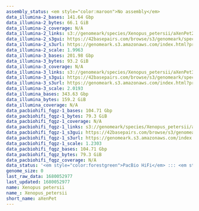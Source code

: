 ```yaml
---
assembly_status: <em style="color:maroon">No assembly</em>
data_illumina-2_bases: 141.64 Gbp
data_illumina-2_bytes: 66.1 GiB
data_illumina-2_coverage: N/A
data_illumina-2_links: s3://genomeark/species/Xenopus_petersii/aXenPet2/genomic_data/illumina/<br>
data_illumina-2_s3gui: https://42basepairs.com/browse/s3/genomeark/species/Xenopus_petersii/aXenPet2/genomic_data/illumina/
data_illumina-2_s3url: https://genomeark.s3.amazonaws.com/index.html?prefix=species/Xenopus_petersii/aXenPet2/genomic_data/illumina/
data_illumina-2_scale: 1.9963
data_illumina-3_bases: 201.98 Gbp
data_illumina-3_bytes: 93.2 GiB
data_illumina-3_coverage: N/A
data_illumina-3_links: s3://genomeark/species/Xenopus_petersii/aXenPet3/genomic_data/illumina/<br>
data_illumina-3_s3gui: https://42basepairs.com/browse/s3/genomeark/species/Xenopus_petersii/aXenPet3/genomic_data/illumina/
data_illumina-3_s3url: https://genomeark.s3.amazonaws.com/index.html?prefix=species/Xenopus_petersii/aXenPet3/genomic_data/illumina/
data_illumina-3_scale: 2.0193
data_illumina_bases: 343.63 Gbp
data_illumina_bytes: 159.2 GiB
data_illumina_coverage: N/A
data_pacbiohifi_fqgz-1_bases: 104.71 Gbp
data_pacbiohifi_fqgz-1_bytes: 79.3 GiB
data_pacbiohifi_fqgz-1_coverage: N/A
data_pacbiohifi_fqgz-1_links: s3://genomeark/species/Xenopus_petersii/aXenPet1/genomic_data/pacbio_hifi/<br>
data_pacbiohifi_fqgz-1_s3gui: https://42basepairs.com/browse/s3/genomeark/species/Xenopus_petersii/aXenPet1/genomic_data/pacbio_hifi/
data_pacbiohifi_fqgz-1_s3url: https://genomeark.s3.amazonaws.com/index.html?prefix=species/Xenopus_petersii/aXenPet1/genomic_data/pacbio_hifi/
data_pacbiohifi_fqgz-1_scale: 1.2303
data_pacbiohifi_fqgz_bases: 104.71 Gbp
data_pacbiohifi_fqgz_bytes: 79.3 GiB
data_pacbiohifi_fqgz_coverage: N/A
data_status: '<em style="color:forestgreen">PacBio HiFi</em> ::: <em style="color:forestgreen">Illumina</em>'
genome_size: 0
last_raw_data: 1680052977
last_updated: 1680052977
name: Xenopus petersii
name_: Xenopus_petersii
short_name: aXenPet
---
```

